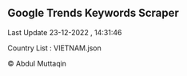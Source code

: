 

## Google Trends Keywords Scraper 
 
Last Update 23-12-2022 , 14:31:46

Country List :
VIETNAM.json



© Abdul Muttaqin 
